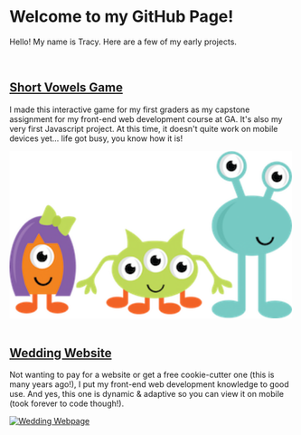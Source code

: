 # Welcome to my GitHub Page!

Hello! My name is Tracy. Here are a few of my early projects. 

<br>

## [Short Vowels Game](https://rawcdn.githack.com/tracy-chow/Short-Vowels-Game/bef11748ff5d4172f7c9c717a09013b7587ad40b/Final-Project-R_Controlled-Vowels-Game-master/index.html)

I made this interactive game for my first graders as my capstone assignment for my front-end web development course at GA. It's also my very first Javascript project. At this time, it doesn't quite work on mobile devices yet... life got busy, you know how it is! 


<a href="https://rawcdn.githack.com/tracy-chow/Short-Vowels-Game/bef11748ff5d4172f7c9c717a09013b7587ad40b/Final-Project-R_Controlled-Vowels-Game-master/index.html">
         <img alt="Go to Game" src="https://raw.githubusercontent.com/tracy-chow/Short-Vowels-Game/main/Final-Project-R_Controlled-Vowels-Game-master/images/monsters2.png"
         width="500"/>

<br>
<br>
         
## [Wedding Website](https://rawcdn.githack.com/tracy-chow/weddingWebpage/8732d404c11ed1abb726e1f8f1273cb6aaecf3ac/tchow99.github.io-master/index.html)

Not wanting to pay for a website or get a free cookie-cutter one (this is many years ago!), I put my front-end web development knowledge to good use. And yes, this one is dynamic & adaptive so you can view it on mobile (took forever to code though!).
         <br>

 <a href="https://rawcdn.githack.com/tracy-chow/weddingWebpage/8732d404c11ed1abb726e1f8f1273cb6aaecf3ac/tchow99.github.io-master/index.html">
         <img alt="Wedding Webpage" src="https://raw.githubusercontent.com/tracy-chow/weddingWebpage/main/tchow99.github.io-master/images/156TracyDerek%5B1%5D.jpg"
         width="500"/>
